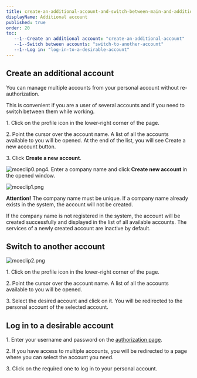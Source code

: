 ```yaml
---
title: create-an-additional-account-and-switch-between-main-and-additional-accounts
displayName: Additional account
published: true
order: 20
toc:
   --1--Create an additional account: "create-an-additional-account"
   --1--Switch between accounts: "switch-to-another-account"
   --1--Log in: "log-in-to-a-desirable-account"
---
```

  
  

Create an additional account
----------------------------

You can manage multiple accounts from your personal account without re-authorization.

This is convenient if you are a user of several accounts and if you need to switch between them while working.

1\. Click on the profile icon in the lower-right corner of the page.

2\. Point the cursor over the account name. A list of all the accounts available to you will be opened. At the end of the list, you will see Create a new account button.

3\. Click **Create a new account**.

<img src="https://support.gcore.com/hc/article_attachments/9063250356881/mceclip0.png" alt="mceclip0.png">4\. Enter a company name and click **Create new account** in the opened window.

<img src="https://support.gcore.com/hc/article_attachments/9063366287633/mceclip1.png" alt="mceclip1.png">

**Attention!** The company name must be unique. If a company name already exists in the system, the account will not be created.

If the company name is not registered in the system, the account will be created successfully and displayed in the list of all available accounts. The services of a newly created account are inactive by default.

Switch to another account
-------------------------

<img src="https://support.gcore.com/hc/article_attachments/9063627536785/mceclip2.png" alt="mceclip2.png">

1\. Click on the profile icon in the lower-right corner of the page.

2\. Point the cursor over the account name. A list of all the accounts available to you will be opened.

3\. Select the desired account and click on it. You will be redirected to the personal account of the selected account.

Log in to a desirable account
-----------------------------

1\. Enter your username and password on the [authorization page](https://auth.gcore.com/login/signin).

2\. If you have access to multiple accounts, you will be redirected to a page where you can select the account you need.

3\. Click on the required one to log in to your personal account.